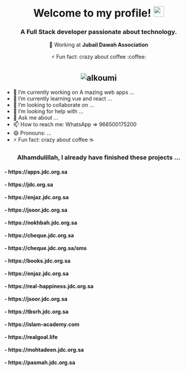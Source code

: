 <h1 align="center">
  Welcome to my profile!
  <img src="https://media.giphy.com/media/hvRJCLFzcasrR4ia7z/giphy.gif" width="28">
</h1>

<h3 align="center">A Full Stack developer passionate about technology.</h3>

<p align="center"> 💼 Working at <strong>Jubail Dawah Association</strong> </p> 
<p align="center"> ⚡ Fun fact: crazy about coffee :coffee: </p>
<h2 align="center"><img src="https://komarev.com/ghpvc/?username=alkoumi&label=Profile%20views&color=0e75b6&style=flat" alt="alkoumi"/></h2>


<!--
**alkoumi/alkoumi** is a ✨ _special_ ✨ repository because its `README.md` (this file) appears on your GitHub profile.

Here are some ideas to get you started:
-->
- 🔭 I’m currently working on A mazing web apps ...
- 🌱 I’m currently learning vue and react ...
- 👯 I’m looking to collaborate on ...
- 🤔 I’m looking for help with ...
- 💬 Ask me about ...
- 📫 How to reach me: WhatsApp => 966500175200
- 😄 Pronouns: ...
- ⚡ Fun fact: crazy about coffee :coffee:


<h3 align="center">Alhamdulillah, I already have finished these projects ...</h3>
<h4>
- https://apps.jdc.org.sa <br><br>
- https://jdc.org.sa <br><br>
- https://enjaz.jdc.org.sa <br><br>
- https://jsoor.jdc.org.sa <br><br>
- https://nokhbah.jdc.org.sa <br><br>
- https://cheque.jdc.org.sa <br><br>
- https://cheque.jdc.org.sa/sms <br><br>
- https://books.jdc.org.sa <br><br>
- https://enjaz.jdc.org.sa <br><br>
- https://real-happiness.jdc.org.sa <br><br>
- https://jsoor.jdc.org.sa <br><br>
- https://tbsrh.jdc.org.sa <br><br>
- https://islam-academy.com <br><br>
- https://realgoal.life <br><br>
- https://mohtadeen.jdc.org.sa <br><br>
- https://pasmah.jdc.org.sa <br><br>
</h4>


